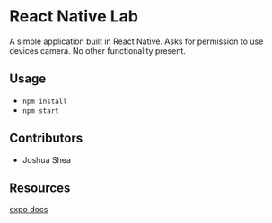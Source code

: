 # React Native Lab

A simple application built in React Native. Asks for permission to use devices camera. No other functionality present.

## Usage

- `npm install`
- `npm start`

## Contributors

- Joshua Shea

## Resources

[expo docs](https://docs.expo.dev/)
